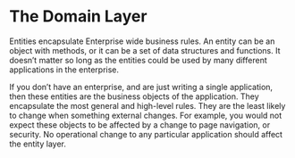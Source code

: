 
# The Domain Layer

Entities encapsulate Enterprise wide business rules. 
An entity can be an object with methods, 
or it can be a set of data structures and functions. 
It doesn’t matter so long as the entities could be used by many different applications in the enterprise.

If you don’t have an enterprise, and are just writing a single application, then these entities are the business objects of the application. 
They encapsulate the most general and high-level rules. They are the least likely to change when something external changes. For example, you would not expect these objects to be affected by a change to page navigation, or security. No operational change to any particular application should affect the entity layer.